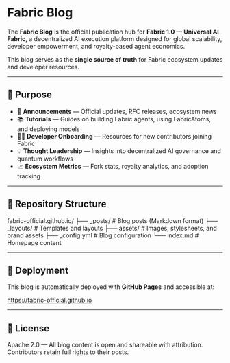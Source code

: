 # Fabric Blog

The **Fabric Blog** is the official publication hub for **Fabric 1.0 — Universal AI Fabric**, a decentralized AI execution platform designed for global scalability, developer empowerment, and royalty-based agent economics.

This blog serves as the **single source of truth** for Fabric ecosystem updates and developer resources.

---

## 📰 Purpose

- 🚀 **Announcements** — Official updates, RFC releases, ecosystem news  
- 📚 **Tutorials** — Guides on building Fabric agents, using FabricAtoms, and deploying models  
- 👩‍💻 **Developer Onboarding** — Resources for new contributors joining Fabric  
- 💡 **Thought Leadership** — Insights into decentralized AI governance and quantum workflows  
- 📈 **Ecosystem Metrics** — Fork stats, royalty analytics, and adoption tracking  

---

## 📂 Repository Structure

fabric-official.github.io/
├── _posts/ # Blog posts (Markdown format)
├── _layouts/ # Templates and layouts
├── assets/ # Images, stylesheets, and brand assets
├── _config.yml # Blog configuration
└── index.md # Homepage content


---

## 🔗 Deployment

This blog is automatically deployed with **GitHub Pages** and accessible at:

https://fabric-official.github.io


---

## 📜 License

Apache 2.0 — All blog content is open and shareable with attribution. Contributors retain full rights to their posts.
